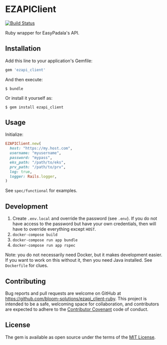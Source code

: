# EZAPIClient

[![Build Status](https://travis-ci.org/bloom-solutions/ezapi_client-ruby.svg?branch=master)](https://travis-ci.org/bloom-solutions/ezapi_client-ruby)

Ruby wrapper for EasyPadala's API.

## Installation

Add this line to your application's Gemfile:

```ruby
gem 'ezapi_client'
```

And then execute:

    $ bundle

Or install it yourself as:

    $ gem install ezapi_client

## Usage

Initialize:

```ruby
EZAPIClient.new(
  host: "https://my.host.com",
  username: "myusername",
  password: "mypass",
  eks_path: "/path/to/eks",
  prv_path: "/path/to/prv",
  log: true,
  logger: Rails.logger,
)

```

See `spec/functional` for examples.

## Development

1. Create `.env.local` and override the password (see `.env`). If you do not have access to the password but have your own credentials, then will have to override everything except `HOST`.
2. `docker-compose build`
2. `docker-compose run app bundle`
3. `docker-compose run app rspec`

Note: you do not necessarily need Docker, but it makes development easier. If you want to work on this without it, then you need Java installed. See `Dockerfile` for clues.

## Contributing

Bug reports and pull requests are welcome on GitHub at https://github.com/bloom-solutions/ezapi_client-ruby. This project is intended to be a safe, welcoming space for collaboration, and contributors are expected to adhere to the [Contributor Covenant](http://contributor-covenant.org) code of conduct.

## License

The gem is available as open source under the terms of the [MIT License](http://opensource.org/licenses/MIT).
